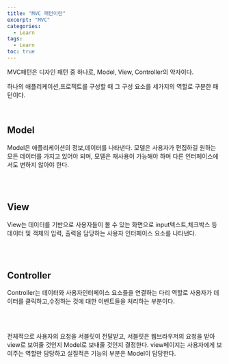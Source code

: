 ```yaml
---
title: "MVC 패턴이란"
excerpt: "MVC"
categories: 
  - Learn
tags: 
  - Learn
toc: true
---
```



MVC패턴은 디자인 패턴 중 하나로, Model, View, Controller의 약자이다.<br>

하나의 애플리케이션,프로젝트를 구성할 때 그 구성 요소를 세가지의 역할로 구분한 패턴이다.<br>

<br>

## Model 

Model은 애플리케이션의 정보,데이터를 나타낸다. 모델은 사용자가 편집하길 원하는 모든 데이터를 가지고 있어야 되며, 모델은 재사용이 가능해야 하며 다른 인터페이스에서도 변하지 않아야 한다.

<br><br>

## View

View는 데이터를 기반으로 사용자들이 볼 수 있는 화면으로 input텍스트,체크박스 등 데이터 및 객체의 입력, 출력을 담당하는 사용자 인터페이스 요소를 나타낸다.

<br><br>

## Controller

Controller는 데이터와 사용자인터페이스 요소들을 연결하는 다리 역할로 사용자가 데이터를 클릭하고,수정하는 것에 대한 이벤트들을 처리하는 부분이다.

<br><br>



전체적으로 사용자의 요청을 서블릿이 전달받고, 서블릿은 웹브라우저의 요청을 받아 view로 보여줄 것인지 Model로 보내줄 것인지 결정한다. view페이지는 사용자에게 보여주는 역할만 담당하고 실질적은 기능의 부분은 Model이 담당한다.<br>

<br>